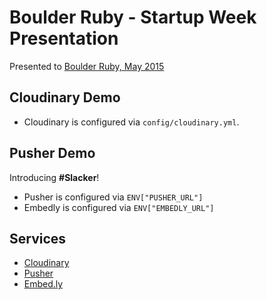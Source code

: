 # Boulder Ruby - Startup Week Presentation

Presented to [Boulder Ruby, May 2015](http://www.meetup.com/boulder_ruby_group/events/221392650/)

## Cloudinary Demo

* Cloudinary is configured via `config/cloudinary.yml`.

## Pusher Demo

Introducing **#Slacker**!

* Pusher is configured via `ENV["PUSHER_URL"]`
* Embedly is configured via `ENV["EMBEDLY_URL"]`

## Services

* [Cloudinary](http://cloudinary.com/)
* [Pusher](https://pusher.com/)
* [Embed.ly](http://embed.ly/)
